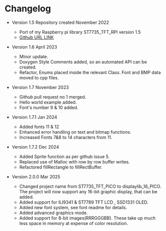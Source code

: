 # Changelog

* Version 1.5 Repository created  November 2022
	* Port of my Raspberry pi library ST7735_TFT_RPI version 1.5
	* [Github URL LINK](https://github.com/gavinlyonsrepo/ST7735_TFT_RPI)
	
* Version 1.6 April 2023
	* Minor update.
	* Doxygen Style Comments added, so an automated API can be created.
	* Refactor, Enums placed inside the  relevant Class. Font and BMP data moved to cpp files.

* Version 1.7 November 2023
	* Github pull request no 1 merged.
	* Hello world example added.
	* Font's number 9 & 10 added.

* Version 1.7.1 Jan 2024
	* Added fonts 11 & 12
	* Enhanced error handling on text and bitmap functions.
	* Increased Fonts 7&8 to 14 characters from 11.
	
* Version 1.7.2 Dec 2024
	* Added Sprite function as per github issue 5.
	* Replaced use of Malloc with row by row buffer writes.
	* Refactored fillRectangle to fillRectBuffer.

* Version 2.0.0 Mar 2025
	* Changed project name from ST7735_TFT_PICO to displaylib_16_PICO.
		The project will now support any 16-bit graphic display, that can be added.
	* Added support for ILI9341 & ST7789 TFT LCD , SSD1331 OLED.
	* Added new font system, see font readme for details.
	* Added advanced graphics mode.
	* Added support for 8-bit images(RRRGGGBB). These take up much less space
		in memory at expense of color resolution.

